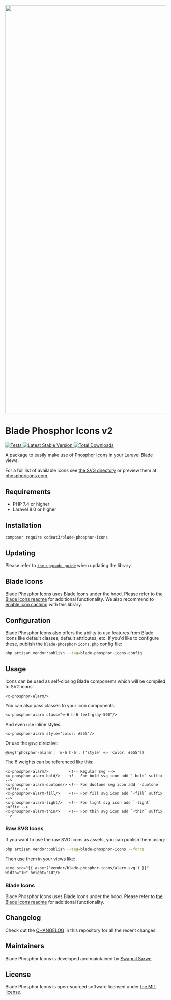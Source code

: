 <p align="center">
    <img src="./socialcard-blade-phosphor-icons.png" width="1280" title="Social Card Blade Phosphor Icons">
</p>

# Blade Phosphor Icons v2

<a href="https://github.com/codeat3/blade-phosphor-icons/actions?query=workflow%3ATests">
    <img src="https://github.com/codeat3/blade-phosphor-icons/workflows/Tests/badge.svg" alt="Tests">
</a>
<a href="https://packagist.org/packages/codeat3/blade-phosphor-icons">
    <img src="https://img.shields.io/packagist/v/codeat3/blade-phosphor-icons" alt="Latest Stable Version">
</a>
<a href="https://packagist.org/packages/codeat3/blade-phosphor-icons">
    <img src="https://img.shields.io/packagist/dt/codeat3/blade-phosphor-icons" alt="Total Downloads">
</a>

A package to easily make use of [Phosphor Icons](https://github.com/phosphor-icons/phosphor-icons) in your Laravel Blade views.

For a full list of available icons see [the SVG directory](resources/svg) or preview them at [phosphoricons.com](https://phosphoricons.com/).

## Requirements

- PHP 7.4 or higher
- Laravel 8.0 or higher

## Installation

```bash
composer require codeat3/blade-phosphor-icons
```

## Updating

Please refer to [`the upgrade guide`](UPGRADE.md) when updating the library.

## Blade Icons

Blade Phosphor Icons uses Blade Icons under the hood. Please refer to [the Blade Icons readme](https://github.com/blade-ui-kit/blade-icons) for additional functionality. We also recommend to [enable icon caching](https://github.com/blade-ui-kit/blade-icons#caching) with this library.

## Configuration

Blade Phosphor Icons also offers the ability to use features from Blade Icons like default classes, default attributes, etc. If you'd like to configure these, publish the `blade-phosphor-icons.php` config file:

```bash
php artisan vendor:publish --tag=blade-phosphor-icons-config
```

## Usage

Icons can be used as self-closing Blade components which will be compiled to SVG icons:

```blade
<x-phosphor-alarm/>
```

You can also pass classes to your icon components:

```blade
<x-phosphor-alarm class="w-6 h-6 text-gray-500"/>
```

And even use inline styles:

```blade
<x-phosphor-alarm style="color: #555"/>
```

Or use the `@svg` directive:

```blade
@svg('phosphor-alarm', 'w-6 h-6', ['style' => 'color: #555'])
```

The 6 weights can be referenced like this:

```blade
<x-phosphor-alarm/>         <!-- Regular svg -->
<x-phosphor-alarm-bold/>    <!-- For bold svg icon add `-bold` suffix -->
<x-phosphor-alarm-duotone/> <!-- For duotone svg icon add `-duotone` suffix -->
<x-phosphor-alarm-fill/>    <!-- For fill svg icon add `-fill` suffix -->
<x-phosphor-alarm-light/>   <!-- For light svg icon add `-light` suffix -->
<x-phosphor-alarm-thin/>    <!-- For thin svg icon add `-thin` suffix -->
```
### Raw SVG Icons

If you want to use the raw SVG icons as assets, you can publish them using:

```bash
php artisan vendor:publish --tag=blade-phosphor-icons --force
```

Then use them in your views like:

```blade
<img src="{{ asset('vendor/blade-phosphor-icons/alarm.svg') }}" width="10" height="10"/>
```

### Blade Icons

Blade Phosphor Icons uses Blade Icons under the hood. Please refer to [the Blade Icons readme](https://github.com/blade-ui-kit/blade-icons) for additional functionality.

## Changelog

Check out the [CHANGELOG](CHANGELOG.md) in this repository for all the recent changes.

## Maintainers

Blade Phosphor Icons is developed and maintained by [Swapnil Sarwe](https://swapnilsarwe.com).

## License

Blade Phosphor Icons is open-sourced software licensed under [the MIT license](LICENSE.md).
